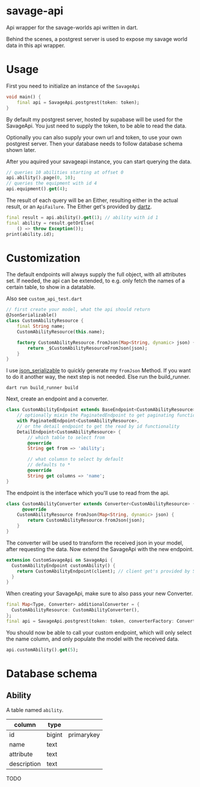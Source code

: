 # savage-api
Api wrapper for the savage-worlds api written in dart.

Behind the scenes, a postgrest server is used to expose my savage world data in this api wrapper.

# Usage
First you need to initialize an instance of the `SavageApi`
```dart
void main() {
    final api = SavageApi.postgrest(token: token); 
}
```
By default my postgrest server, hosted by supabase will be used for the SavageApi.
You just need to supply the token, to be able to read the data.

Optionally you can also supply your own url and token, to use your own postgrest server.
Then your database needs to follow database schema shown later.

After you aquired your savageapi instance, you can start querying the data.
```dart
// queries 10 abilities starting at offset 0
api.ability().page(0, 10);
// queries the equipment with id 4
api.equipment().get(4);
```
The result of each query will be an Either, resulting either in the actual result, or an `ApiFailure`.
The Either get's provided by [dartz](https://pub.dev/packages/dartz).
```dart
final result = api.ability().get(1); // ability with id 1
final ability = result.getOrElse(
    () => throw Exception());
print(ability.id);
```

# Customization
The default endpoints will always supply the full object, with all attributes set.
If needed, the api can be extended, to e.g. only fetch the names of a certain table, to show in a datatable.

Also see `custom_api_test.dart`
```dart
// first create your model, what the api should return
@JsonSerializable()
class CustomAbilityResource {
    final String name;
    CustomAbilityResource(this.name);

    factory CustomAbilityResource.fromJson(Map<String, dynamic> json) {
        return _$CustomAbilityResourceFromJson(json);
    }
}
```
I use [json_serializable](https://pub.dev/packages/json_serializable) to quickly generate my `fromJson` Method. If you want to do it another way, the next step is not needed.
Else run the build_runner.
```
dart run build_runner build
```

Next, create an endpoint and a converter.
```dart
class CustomAbilityEndpoint extends BaseEndpoint<CustomAbilityResource>
    // optionally mixin the PaginatedEndpoint to get paginating functionality
    with PaginatedEndpoint<CustomAbilityResource>, 
    // or the detail endpoint to get the read by id functionality
    DetailEndpoint<CustomAbilityResource> {
        // which table to select from
        @override
        String get from => 'ability';

        // what columsn to select by default
        // defaults to *
        @override
        String get columns => 'name';
}
```
The endpoint is the interface which you'll use to read from the api.
```dart
class CustomAbilityConverter extends Converter<CustomAbilityResource> {
      @override
    CustomAbilityResource fromJson(Map<String, dynamic> json) {
        return CustomAbilityResource.fromJson(json);
    }
}
```
The converter will be used to transform the received json in your model, after requesting the data.
Now extend the SavageApi with the new endpoint.
```dart
extension CustomSavageApi on SavageApi {
  CustomAbilityEndpoint customAbility() {
    return CustomAbilityEndpoint(client); // client get's provided by SavageApi
  }
}
```
When creating your SavageApi, make sure to also pass your new Converter.
```dart
final Map<Type, Converter> additionalConverter = {
  CustomAbilityResource: CustomAbilityConverter(),
};
final api = SavageApi.postgrest(token: token, converterFactory: ConverterFactory(additionalConverter));
```
You should now be able to call your custom endpoint, which will only select the name column, and only populate the model with the received data.
```dart
api.customAbility().get(5);
```

# Database schema
## Ability
A table named `ability`.

| column   | type |  |
|------|--------|------------|
| id   | bigint | primarykey |
| name | text   |            |
| attribute | text |         |
| description | text |       |

TODO